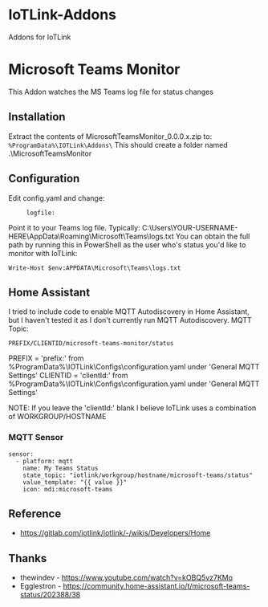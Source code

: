 # IoTLink-Addons
Addons for IoTLink

# Microsoft Teams Monitor
This Addon watches the MS Teams log file for status changes


## Installation
Extract the contents of MicrosoftTeamsMonitor_0.0.0.x.zip to:
```%ProgramData%\IOTLink\Addons\```
This should create a folder named .\MicrosoftTeamsMonitor


## Configuration
Edit config.yaml and change:
```teams:
     logfile: 
```
Point it to your Teams log file. Typically: C:\Users\YOUR-USERNAME-HERE\AppData\Roaming\Microsoft\Teams\logs.txt
You can obtain the full path by running this in PowerShell as the user who's status you'd like to monitor with IoTLink:
```
Write-Host $env:APPDATA\Microsoft\Teams\logs.txt
```


## Home Assistant
I tried to include code to enable MQTT Autodiscovery in Home Assistant, but I haven't tested it as I don't currently run MQTT Autodiscovery.
MQTT Topic:
```
PREFIX/CLIENTID/microsoft-teams-monitor/status
```
PREFIX = 'prefix:' from %ProgramData%\IOTLink\Configs\configuration.yaml under 'General MQTT Settings'
CLIENTID = 'clientId:' from %ProgramData%\IOTLink\Configs\configuration.yaml under 'General MQTT Settings'

NOTE: If you leave the 'clientId:' blank I believe IoTLink uses a combination of WORKGROUP/HOSTNAME

### MQTT Sensor
```(yamnl)
sensor:
  - platform: mqtt
    name: My Teams Status
    state_topic: "iotlink/workgroup/hostname/microsoft-teams/status"
    value_template: "{{ value }}"
    icon: mdi:microsoft-teams
```


## Reference
* https://gitlab.com/iotlink/iotlink/-/wikis/Developers/Home


## Thanks
* thewindev - https://www.youtube.com/watch?v=kOBQ5vz7KMo
* Egglestron - https://community.home-assistant.io/t/microsoft-teams-status/202388/38
